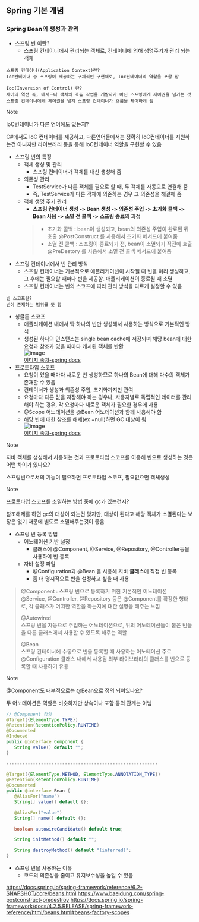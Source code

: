 ## Spring 기본 개념
### Spring Bean의 생성과 관리

- 스프링 빈 이란?
  - 스프링 컨테이너에서 관리되는 객체로, 컨테이너에 의해 생명주기가 관리 되는 객체
```
스프링 컨테이너(Application Context)란?
Ioc컨테이너 중 스프링이 제공하는 구체적인 구현체로, Ioc컨테이너의 역할을 포함 함

Ioc(Inversion of Control) 란?
제어의 역전 즉, 메서드나 객체의 호출 작업을 개발자가 아닌 스프링에게 제어권을 넘기는 것
스프링 컨테이너에게 제어권을 넘겨 스프링 컨테이너가 흐름을 제어하게 됨
```

>[!Note]
> IoC컨테이너가 다른 언어에도 있는지?
> 
> C#에서도 IoC 컨테이너를 제공하고, 다른언어들에서는 정확히 IoC컨테이너를 지원하는건 아니지만 라이브러리 등을 통해 IoC컨테이너 역할을 구현할 수 있음
- 스프링 빈의 특징
  - 객체 생성 및 관리
    - 스프링 컨테이너가 객체를 대신 생성해 줌
  - 의존성 관리
    - TestService가 다른 객체를 필요로 할 때, 두 객체를 자동으로 연결해 줌
    - 즉, TestService가 다른 객체에 의존하는 경우 그 의존성을 해결해 줌
  - 객체 생명 주기 관리
    - **스프링 컨테이너 생성 -> Bean 생성 -> 의존성 주입 -> 초기화 콜백 -> Bean 사용 -> 소멸 전 콜백 -> 스프링 종료**의 과정
    >    - 초기화 콜백 : bean이 생성되고, bean의 의존성 주입이 완료된 뒤 호출
    >@PostConstruct 를 사용해서 초기화 메서드에 붙여줌
    >- 소멸 전 콜백 : 스프링이 종료되기 전, bean이 소멸되기 직전에 호출
    >  @PreDestory 를 사용해서 소멸 전 콜백 메서드에 붙여줌
- 스프링 컨테이너에서 빈 관리 방식
  - 스프링 컨테이너는 기본적으로 애플리케이션이 시작될 때 빈을 미리 생성하고, 그 후에는 필요할 때마다 빈을 제공함. 애플리케이션이 종료될 때 소멸
  - 스프링 컨테이너는 빈의 스코프에 따라 관리 방식을 다르게 설정할 수 있음
```
빈 스코프란?
빈이 존재하는 범위를 뜻 함
```
  - 싱글톤 스코프
    - 애플리케이션 내에서 딱 하나의 빈만 생성해서 사용하는 방식으로 기본적인 방식
    - 생성된 하나의 인스턴스는 single bean cache에 저장되며 해당 bean에 대한 요청과 참조가 있을 때마다 캐시된 객체를 반환<br>
      ![image](https://github.com/user-attachments/assets/749f2fba-262d-423e-aaae-0a8a3792d67a)<br>
    [이미지 출처-spring docs](https://docs.spring.io/spring-framework/reference/core/beans/factory-scopes.html, "spring docs")
  - 프로토타입 스코프
    - 요청이 있을 때마다 새로운 빈 생성하므로 하나의 Bean에 대해 다수의 객체가 존재할 수 있음
    - 컨테이너가 생성과 의존성 주입, 초기화까지만 관여
    - 요청마다 다른 값을 저장해야 하는 경우나, 사용자별로 독립적인 데이터를 관리해야 하는 경우, 각 요청마다 새로운 객체가 필요한 경우에 사용
    - @Scope 어노테이션을 @Bean 어노테이션과 함께 사용해야 함
    - 해당 빈에 대한 참조를 해제(ex =null)하면 GC 대상이 됨<br>
    ![image](https://github.com/user-attachments/assets/5354d77e-dc2b-4951-8556-3beebd24853b)<br>
    [이미지 출처-spring docs](https://docs.spring.io/spring-framework/reference/core/beans/factory-scopes.html, "spring docs")
> [!NOTE]
> 자바 객체를 생성해서 사용하는 것과 프로토타입 스코프를 이용해 빈으로 생성하는 것은 어떤 차이가 있나요?
>
> 스프링빈으로서의 기능이 필요하면 프로토타입 스코프, 필요없으면 객체생성

> [!NOTE]
> 프로토타입 스코프를 소멸하는 방법 중에 gc가 있는건지?
>
> 참조해제를 하면 gc의 대상이 되는건 맞지만, 대상이 된다고 해당 객체가 소멸된다는 보장은 없기 때문에 별도로 소멸해주는것이 좋음
- 스프링 빈 등록 방법
  - 어노테이션 기반 설정
    - 클래스에 @Component, @Service, @Repository, @Controller등을 사용하여 빈 등록
  - 자바 설정 파일
    - @Configuration과 @Bean 을 사용해 자바 **클래스**에 직접 빈 등록
    - 좀 더 명시적으로 빈을 설정하고 싶을 때 사용

>@Component : 
>스프링 빈으로 등록하기 위한 기본적인 어노테이션<br>
>@Service, @Controller, @Repository 등은 @Component를 확장한 형태로, 각 클래스가 어떠한 역할을 하는지에 대한 설명을 해주는 느낌
>
>@Autowired<br>
>스프링 빈을 자동으로 주입하는 어노테이션으로, 위의 어노테이션들이 붙은 빈들을 다른 클래스에서 사용할 수 있도록 해주는 역할
>
>@Bean<br>
>스프링 컨테이너에 수동으로 빈을 등록할 때 사용하는 어노테이션
>주로 @Configuration 클래스 내에서 사용됨
>외부 라이브러리의 클래스를 빈으로 등록할 때 사용하기 유용
>

> [!NOTE]
> @Component도 내부적으로는 @Bean으로 정의 되어있나요?
>
> 두 어노테이션은 역할은 비슷하지만 상속이나 포함 등의 관계는 아님
> ```java
> // @Component 정의
>@Target({ElementType.TYPE})
>@Retention(RetentionPolicy.RUNTIME)
>@Documented
>@Indexed
>public @interface Component {
>    String value() default "";
>}
> 
> ---------------------------------------------------------
>
>@Target({ElementType.METHOD, ElementType.ANNOTATION_TYPE})
>@Retention(RetentionPolicy.RUNTIME)
>@Documented
>public @interface Bean {
>    @AliasFor("name")
>    String[] value() default {};
>
>    @AliasFor("value")
>    String[] name() default {};
>
>    boolean autowireCandidate() default true;
>
>    String initMethod() default "";
>
>    String destroyMethod() default "(inferred)";
>}
>




- 스프링 빈을 사용하는 이유
  - 코드의 의존성을 줄이고 유지보수성을 높일 수 있음


https://docs.spring.io/spring-framework/reference/6.2-SNAPSHOT/core/beans.html
https://www.baeldung.com/spring-postconstruct-predestroy
https://docs.spring.io/spring-framework/docs/4.2.5.RELEASE/spring-framework-reference/html/beans.html#beans-factory-scopes